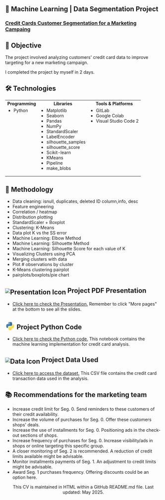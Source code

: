  <div>
  <h2>🚀 Machine Learning | Data Segmentation Project</h2>
  
  <h3><a href="https://github.com/yourusername/project-repo">Credit Cards Customer Segmentation for a Marketing Campaing</a></h3>

  <h2>🎯 Objective</h2>
<p>The project involved analyzing customers' credit card data to improve targeting for a new marketing campaign.</p>
<p>I completed the project by myself in 2 days.</p>
<div>
  <h2>🛠️ Technologies</h2>
  <table>
    <tr>
      <td align="center"><b>Programming</b></td>
      <td align="center"><b>Libraries</b></td>
      <td align="center"><b>Tools & Platforms</b></td>
    </tr>
    <tr>
      <td align="left" valign="top">
        <ul style="margin-top: 0; padding-left: 20px; text-align: left;">
          <li>Python</li>
        </ul>
      </td>
      <td align="left" valign="top">
        <ul style="margin-top: 0; padding-left: 20px; text-align: left;">
          <li>Matplotlib</li>
          <li>Seaborn</li>
          <li>Pandas</li>
          <li>NumPy</li>
          <li>StandardScaler</li>
          <li>LabelEncoder</li>
          <li>silhouette_samples</li>
          <li>silhouette_score</li>
          <li>Scikit-learn</li>
          <li>KMeans</li>
          <li>Pipeline</li>
          <li>make_blobs</li>
        </ul>
      </td>
      <td align="left" valign="top">
        <ul style="margin-top: 0; padding-left: 20px; text-align: left;">
          <li>GitLab</li>
          <li>Google Colab</li>
          <li>Visual Studio Code 2</li>
        </ul>
      </td>
    </tr>
  </table>
</div>
<div>
  <h2>📜 Methodology</h2>
  <ul>
    <li>Data cleaning: isnull, duplicates, deleted ID column,info, desc</li>
    <li>Feature engineering </li>
    <li>Correlation / heatmap</li>
    <li>Distribution plotting</li>
    <li>StandardScaler + Boxplot</li>
    <li>Clustering: K-Means</li>
    <li>Data plot K vs the SS error</li>
    <li>Machine Learning: Elbow Method</li>
    <li>Machine Learning: Silhouette Method</li>
    <li>Machine Learning: Silhouette Score for each value of K</li>
    <li>Visualizing Clusters using PCA</li>
    <li>Merging clusters with data</li>
    <li>Plot # observations by cluster</li>
    <li>K-Means clustering pairplot</li>
    <li>pairplots/boxplots/pie chart</li>
  </ul>
</div>
<div>
  <h2><img src="https://raw.githubusercontent.com/Tarikul-Islam-Anik/Animated-Fluent-Emojis/master/Emojis/Objects/Clipboard.png" alt="Presentation Icon" width="32" height="32" style="vertical-align: -0.25em;"> Project PDF Presentation</h2>
  <ul>
    <li><a href="Project_Presentation.pdf">Click here to check the Presentation.</a> Remember to click "More pages" at the bottom to see all the slides.</li>
  </ul>
</div>
<div>
  <h2><img src="https://raw.githubusercontent.com/devicons/devicon/master/icons/python/python-original.svg" alt="Python Icon" width="32" height="32" style="vertical-align: -0.25em;"> Project Python Code</h2>
  <ul>
    <li><a href="CODE_Machine_Learning_Credit_Cards.ipynb">Click here to check the Python code.</a> This notebook contains the machine learning implementation for credit card analysis.</li>
  </ul>
</div>
<div>
  <h2><img src="https://raw.githubusercontent.com/Tarikul-Islam-Anik/Animated-Fluent-Emojis/master/Emojis/Objects/Bar%20Chart.png" alt="Data Icon" width="32" height="32" style="vertical-align: -0.25em;"> Project Data Used</h2>
  <ul>
    <li><a href="ML_Card_Transactions_Data.csv">Click here to access the dataset.</a> This CSV file contains the credit card transaction data used in the analysis.</li>
  </ul>
</div>
<div>
  <h2>📚 Recommendations for the marketing team</h2>
  <ul>
    <li> Increase credit limit for Seg. 0. Send reminders to these customers of their credit availability.</li>
    <li> Increase the volume of purchases for Seg. 0. Offer these customers shops' deals.</li>
    <li> Increase the use of installments for Seg. 0. Positioning ads in the check-out sections of shops.</li>
    <li> Increase frequency of purchases for Seg. 0. Increase visibility/ads in shops or online targeting this specific group.</li>
    <li> A closer monitoring of Seg. 2 is recommended. A reduction of credit limits available might be advisable.</li>  
    <li> Monitor installments payments of Seg. 1. An adjustment to credit limits might be advisable.</li>
    <li> Award Seg. 1 purchases frequency. Offering discounts could be an option here.</li>
  </ul>
</div>
<div align="center">
  <p>This CV is maintained in HTML within a GitHub README.md file. Last updated: May 2025.</p>
</div>
